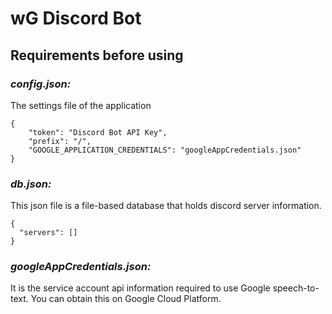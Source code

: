 # wG Discord Bot

## Requirements before using
### ***config.json:***
The settings file of the application

    {
        "token": "Discord Bot API Key",
        "prefix": "/",
        "GOOGLE_APPLICATION_CREDENTIALS": "googleAppCredentials.json"
    }
### ***db.json:***
This json file is a file-based database that holds discord server information.

    {
      "servers": []
    }
### ***googleAppCredentials.json:***
It is the service account api information required to use Google speech-to-text. You can obtain this on Google Cloud Platform.